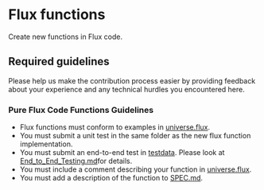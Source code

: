 # Flux functions

Create new functions in Flux code. 

## Required guidelines

Please help us make the contribution process easier by providing feedback about your experience and any technical hurdles you encountered here. 

### **Pure Flux Code Functions Guidelines**
- Flux functions must conform to examples in [universe.flux](../stdlib/universe/universe.flux).
- You must submit a unit test in the same folder as the new flux function implementation. 
- You must submit an end-to-end test in [testdata](../stdlib/testing/testdata). Please look at [End_to_End_Testing.md](/End_to_End_Testing.md)for details. 
- You must include a comment describing your function in [universe.flux](../stdlib/universe/universe.flux).
- You must add a description of the function to [SPEC.md](/SPEC.md).
